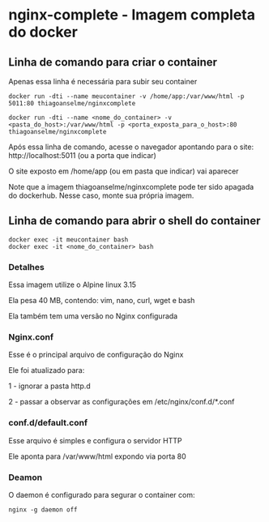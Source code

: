 # nginx-complete - Imagem completa do docker

## Linha de comando para criar o container
Apenas essa linha é necessária para subir seu container

    docker run -dti --name meucontainer -v /home/app:/var/www/html -p 5011:80 thiagoanselme/nginxcomplete

    docker run -dti --name <nome_do_container> -v <pasta_do_host>:/var/www/html -p <porta_exposta_para_o_host>:80 thiagoanselme/nginxcomplete


Após essa linha de comando, acesse o navegador apontando para o site: http://localhost:5011 (ou a porta que indicar)

O site exposto em /home/app (ou em pasta que indicar) vai aparecer


Note que a imagem thiagoanselme/nginxcomplete pode ter sido apagada do dockerhub. Nesse caso, monte sua própria imagem.

## Linha de comando para abrir o shell do container
    docker exec -it meucontainer bash
    docker exec -it <nome_do_container> bash

### Detalhes
Essa imagem utilize o Alpine linux 3.15

Ela pesa 40 MB, contendo: vim, nano, curl, wget e bash

Ela também tem uma versão no Nginx configurada


### Nginx.conf
Esse é o principal arquivo de configuração do Nginx

Ele foi atualizado para:

1 - ignorar a pasta http.d

2 - passar a observar as configurações em /etc/nginx/conf.d/*.conf


### conf.d/default.conf
Esse arquivo é simples e configura o servidor HTTP

Ele aponta para /var/www/html expondo via porta 80


### Deamon
O daemon é configurado para segurar o container com: 

    nginx -g daemon off

